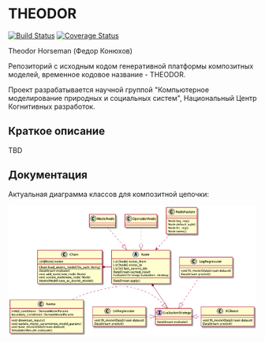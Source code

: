 # THEODOR
[![Build Status](https://travis-ci.com/J3FALL/THEODOR.svg?branch=master)](https://travis-ci.com/J3FALL/THEODOR) [![Coverage Status](https://coveralls.io/repos/github/J3FALL/THEODOR/badge.svg?branch=node-structure)](https://coveralls.io/github/J3FALL/THEODOR?branch=node-structure)

Theodor Horseman (Федор Конюхов)

Репозиторий с исходным кодом генеративной платформы композитных моделей,
временное кодовое название - THEODOR. 

Проект разрабатывается научной группой
"Компьютерное моделирование природных и социальных систем", Национальный Центр
Когнитивных разработок.

## Краткое описание
TBD

## Документация

Актуальная диаграмма классов для композитной цепочки:

![Chain](/design/figures/nodes.png)

